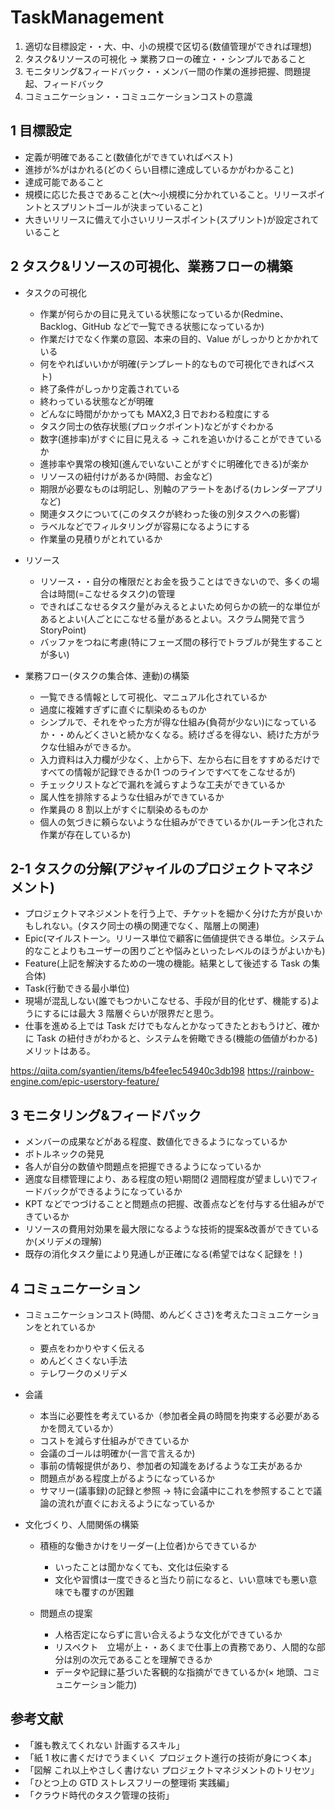 # TaskManagement

1. 適切な目標設定・・大、中、小の規模で区切る(数値管理ができれば理想)
2. タスク&リソースの可視化 → 業務フローの確立・・シンプルであること
3. モニタリング&フィードバック・・メンバー間の作業の進捗把握、問題提起、フィードバック
4. コミュニケーション・・コミュニケーションコストの意識

## 1 目標設定

- 定義が明確であること(数値化ができていればベスト)
- 進捗が%がはかれる(どのくらい目標に達成しているかがわかること)
- 達成可能であること
- 規模に応じた長さであること(大〜小規模に分かれていること。リリースポイントとスプリントゴールが決まっていること)
- 大きいリリースに備えて小さいリリースポイント(スプリント)が設定されていること

## 2 タスク&リソースの可視化、業務フローの構築

- タスクの可視化
  - 作業が何らかの目に見えている状態になっているか(Redmine、Backlog、GitHub などで一覧できる状態になっているか)
  - 作業だけでなく作業の意図、本来の目的、Value がしっかりとかかれている
  - 何をやればいいかが明確(テンプレート的なもので可視化できればベスト)
  - 終了条件がしっかり定義されている
  - 終わっている状態などが明確
  - どんなに時間がかかっても MAX2,3 日でおわる粒度にする
  - タスク同士の依存状態(プロックポイント)などがすぐわかる
  - 数字(進捗率)がすぐに目に見える → これを追いかけることができているか
  - 進捗率や異常の検知(進んでいないことがすぐに明確化できる)が楽か
  - リソースの紐付けがあるか(時間、お金など)
  - 期限が必要なものは明記し、別軸のアラートをあげる(カレンダーアプリなど)
  - 関連タスクについて(このタスクが終わった後の別タスクへの影響)
  - ラベルなどでフィルタリングが容易になるようにする
  - 作業量の見積りがとれているか
- リソース

  - リソース・・自分の権限だとお金を扱うことはできないので、多くの場合は時間(=こなせるタスク)の管理
  - できればこなせるタスク量がみえるとよいため何らかの統一的な単位があるとよい(人ごとにこなせる量があるとよい。スクラム開発で言う StoryPoint)
  - バッファをつねに考慮(特にフェーズ間の移行でトラブルが発生することが多い)

- 業務フロー(タスクの集合体、連動)の構築
  - 一覧できる情報として可視化、マニュアル化されているか
  - 過度に複雑すぎずに直ぐに馴染めるものか
  - シンプルで、それをやった方が得な仕組み(負荷が少ない)になっているか・・めんどくさいと続かなくなる。続けざるを得ない、続けた方がラクな仕組みができるか。
  - 入力資料は入力欄が少なく、上から下、左から右に目をすすめるだけですべての情報が記録できるか(1 つのラインですべてをこなせるが)
  - チェックリストなどで漏れを減らすような工夫ができているか
  - 属人性を排除するような仕組みができているか
  - 作業員の 8 割以上がすぐに馴染めるものか
  - 個人の気づきに頼らないような仕組みができているか(ルーチン化された作業が存在しているか)

## 2-1 タスクの分解(アジャイルのプロジェクトマネジメント)

- プロジェクトマネジメントを行う上で、チケットを細かく分けた方が良いかもしれない。(タスク同士の横の関連でなく、階層上の関連)
- Epic(マイルストーン。リリース単位で顧客に価値提供できる単位。システム的なことよりもユーザーの困りごとや悩みといったレベルのほうがよいかも)
- Feature(上記を解決するための一塊の機能。結果として後述する Task の集合体)
- Task(行動できる最小単位)
- 現場が混乱しない(誰でもつかいこなせる、手段が目的化せず、機能する)ようにするには最大 3 階層ぐらいが限界だと思う。
- 仕事を進める上では Task だけでもなんとかなってきたとおもうけど、確かに Task の紐付きがわかると、システムを俯瞰できる(機能の価値がわかる)メリットはある。

https://qiita.com/syantien/items/b4fee1ec54940c3db198
https://rainbow-engine.com/epic-userstory-feature/

## 3 モニタリング&フィードバック

- メンバーの成果などがある程度、数値化できるようになっているか
- ボトルネックの発見
- 各人が自分の数値や問題点を把握できるようになっているか
- 適度な目標管理により、ある程度の短い期間(2 週間程度が望ましい)でフィードバックができるようになっているか
- KPT などでつづけることと問題点の把握、改善点などを付与する仕組みができているか
- リソースの費用対効果を最大限になるような技術的提案&改善ができているか(メリデメの理解)
- 既存の消化タスク量により見通しが正確になる(希望ではなく記録を！)

## 4 コミュニケーション

- コミュニケーションコスト(時間、めんどくささ)を考えたコミュニケーションをとれているか

  - 要点をわかりやすく伝える
  - めんどくさくない手法
  - テレワークのメリデメ

- 会議

  - 本当に必要性を考えているか（参加者全員の時間を拘束する必要があるかを問えているか）
  - コストを減らす仕組みができているか
  - 会議のゴールは明確か(一言で言えるか)
  - 事前の情報提供があり、参加者の知識をあげるような工夫があるか
  - 問題点がある程度上がるようになっているか
  - サマリー(議事録)の記録と参照 → 特に会議中にこれを参照することで議論の流れが直ぐにおえるようになっているか

- 文化づくり、人間関係の構築

  - 積極的な働きかけをリーダー(上位者)からできているか

    - いったことは聞かなくても、文化は伝染する
    - 文化や習慣は一度できると当たり前になると、いい意味でも悪い意味でも覆すのが困難

  - 問題点の提案
    - 人格否定にならずに言い合えるような文化ができているか
    - リスペクト　立場が上・・あくまで仕事上の責務であり、人間的な部分は別の次元であることを理解できるか
    - データや記録に基づいた客観的な指摘ができているか(× 地頭、コミュニケーション能力)

## 参考文献

- 「誰も教えてくれない 計画するスキル」
- 「紙 1 枚に書くだけでうまくいく プロジェクト進行の技術が身につく本」
- 「図解 これ以上やさしく書けない プロジェクトマネジメントのトリセツ」
- 「ひとつ上の GTD ストレスフリーの整理術 実践編」
- 「クラウド時代のタスク管理の技術」
